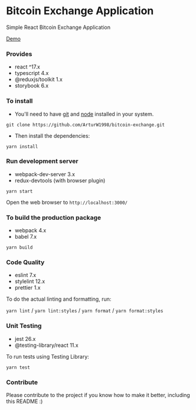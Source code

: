 # Bitcoin Exchange Application

Simple React Bitcoin Exchange Application

[Demo](https://arturw1998.github.io/bitcoin-exchange/)

### Provides

- react ^17.x
- typescript 4.x
- @reduxjs/toolkit 1.x
- storybook 6.x

### To install

- You'll need to have [git](https://git-scm.com/) and [node](https://nodejs.org/en/) installed in
  your system.

`git clone https://github.com/ArturW1998/bitcoin-exchange.git`

- Then install the dependencies:

`yarn install`

### Run development server

- webpack-dev-server 3.x
- redux-devtools (with browser plugin)

`yarn start`

Open the web browser to `http://localhost:3000/`

### To build the production package

- webpack 4.x
- babel 7.x

`yarn build`

### Code Quality

- eslint 7.x
- stylelint 12.x
- prettier 1.x

To do the actual linting and formatting, run:

`yarn lint` / `yarn lint:styles` / `yarn format` / `yarn format:styles`

### Unit Testing

- jest 26.x
- @testing-library/react 11.x

To run tests using Testing Library:

`yarn test`

### Contribute

Please contribute to the project if you know how to make it better, including this README :)
